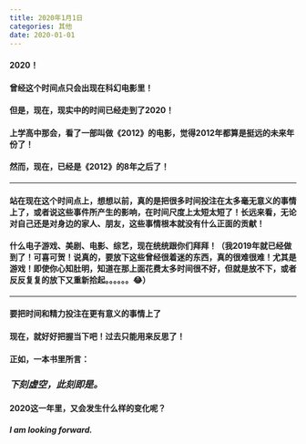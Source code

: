 ```yaml
---
title: 2020年1月1日
categories: 其他
date: 2020-01-01
---
```


#### 2020！
#### 曾经这个时间点只会出现在科幻电影里！
#### 但是，现在，现实中的时间已经走到了2020！
#### 上学高中那会，看了一部叫做《2012》的电影，觉得2012年都算是挺远的未来年份了！
#### 然而，现在，已经是《2012》的8年之后了！
---
#### 站在现在这个时间点上，想想以前，真的是把很多时间投注在太多毫无意义的事情上了，或者说这些事件所产生的影响，在时间尺度上太短太短了！长远来看，无论对自己还是对身边的家人、朋友，这些事情根本就没有什么正面的贡献！
#### 什么电子游戏、美剧、电影、综艺，现在统统跟你们拜拜！（我2019年就已经做到了！可喜可贺！说真的，要放下这些曾经很着迷的东西，真的很难很难！尤其是游戏！即使你心知肚明，知道在那上面花费太多时间很不好，但就是放不下，或者反反复复的放下又重新拾起。。。。。。😂）
---
#### 要把时间和精力投注在更有意义的事情上了
#### 现在，就好好把握当下吧！过去只能用来反思了！
#### 正如，一本书里所言：

### *下刻虚空，此刻即是。*

#### 2020这一年里，又会发生什么样的变化呢？

#### *I am looking forward.*
